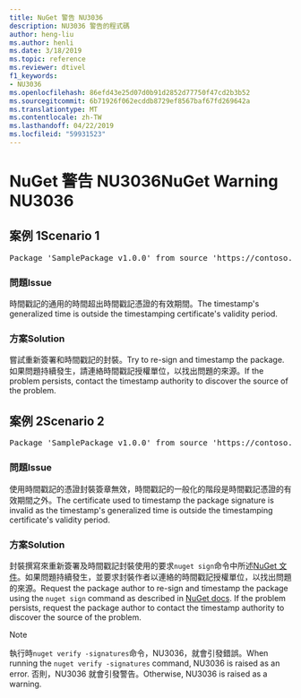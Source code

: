 ```yaml
---
title: NuGet 警告 NU3036
description: NU3036 警告的程式碼
author: heng-liu
ms.author: henli
ms.date: 3/18/2019
ms.topic: reference
ms.reviewer: dtivel
f1_keywords:
- NU3036
ms.openlocfilehash: 86efd43e25d07d0b91d2852d77750f47cd2b3b52
ms.sourcegitcommit: 6b71926f062ecddb8729ef8567baf67fd269642a
ms.translationtype: MT
ms.contentlocale: zh-TW
ms.lasthandoff: 04/22/2019
ms.locfileid: "59931523"
---
```

# <a name="nuget-warning-nu3036"></a><span data-ttu-id="15ddf-103">NuGet 警告 NU3036</span><span class="sxs-lookup"><span data-stu-id="15ddf-103">NuGet Warning NU3036</span></span>

## <a name="scenario-1"></a><span data-ttu-id="15ddf-104">案例 1</span><span class="sxs-lookup"><span data-stu-id="15ddf-104">Scenario 1</span></span>

<pre>Package 'SamplePackage v1.0.0' from source 'https://contoso.com/index.json': The timestamp's generalized time is outside the timestamping certificate's validity period.</pre>

### <a name="issue"></a><span data-ttu-id="15ddf-105">問題</span><span class="sxs-lookup"><span data-stu-id="15ddf-105">Issue</span></span>

<span data-ttu-id="15ddf-106">時間戳記的通用的時間超出時間戳記憑證的有效期間。</span><span class="sxs-lookup"><span data-stu-id="15ddf-106">The timestamp's generalized time is outside the timestamping certificate's validity period.</span></span>


### <a name="solution"></a><span data-ttu-id="15ddf-107">方案</span><span class="sxs-lookup"><span data-stu-id="15ddf-107">Solution</span></span>

<span data-ttu-id="15ddf-108">嘗試重新簽署和時間戳記的封裝。</span><span class="sxs-lookup"><span data-stu-id="15ddf-108">Try to re-sign and timestamp the package.</span></span> <span data-ttu-id="15ddf-109">如果問題持續發生，請連絡時間戳記授權單位，以找出問題的來源。</span><span class="sxs-lookup"><span data-stu-id="15ddf-109">If the problem persists, contact the timestamp authority to discover the source of the problem.</span></span>



## <a name="scenario-2"></a><span data-ttu-id="15ddf-110">案例 2</span><span class="sxs-lookup"><span data-stu-id="15ddf-110">Scenario 2</span></span>

<pre>Package 'SamplePackage v1.0.0' from source 'https://contoso.com/index.json': The primary signature's timestamp's generalized time is outside the timestamping certificate's validity period.</pre>

### <a name="issue"></a><span data-ttu-id="15ddf-111">問題</span><span class="sxs-lookup"><span data-stu-id="15ddf-111">Issue</span></span>

<span data-ttu-id="15ddf-112">使用時間戳記的憑證封裝簽章無效，時間戳記的一般化的階段是時間戳記憑證的有效期間之外。</span><span class="sxs-lookup"><span data-stu-id="15ddf-112">The certificate used to timestamp the package signature is invalid as the timestamp's generalized time is outside the timestamping certificate's validity period.</span></span>


### <a name="solution"></a><span data-ttu-id="15ddf-113">方案</span><span class="sxs-lookup"><span data-stu-id="15ddf-113">Solution</span></span>

<span data-ttu-id="15ddf-114">封裝撰寫來重新簽署及時間戳記封裝使用的要求`nuget sign`命令中所述[NuGet 文件](https://docs.microsoft.com/en-us/nuget/create-packages/sign-a-package)。如果問題持續發生，並要求封裝作者以連絡的時間戳記授權單位，以找出問題的來源。</span><span class="sxs-lookup"><span data-stu-id="15ddf-114">Request the package author to re-sign and timestamp the package using the `nuget sign` command as described in [NuGet docs](https://docs.microsoft.com/en-us/nuget/create-packages/sign-a-package). If the problem persists, request the package author to contact the timestamp authority to discover the source of the problem.</span></span>


> [!Note]
> <span data-ttu-id="15ddf-115">執行時`nuget verify -signatures`命令，NU3036，就會引發錯誤。</span><span class="sxs-lookup"><span data-stu-id="15ddf-115">When running the `nuget verify -signatures` command, NU3036 is raised as an error.</span></span> <span data-ttu-id="15ddf-116">否則，NU3036 就會引發警告。</span><span class="sxs-lookup"><span data-stu-id="15ddf-116">Otherwise, NU3036 is raised as a warning.</span></span>